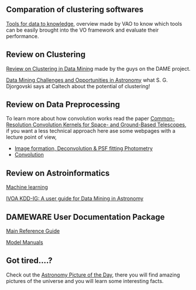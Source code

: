 Comparation of clustering softwares
------------------------------
[Tools for data to knowledge](http://www.usvao.org/documents/ProjectPlans/ToolsforDatatoKnowledge/Tools%20for%20Data%20to%20Knowledge.pdf), overview made by VAO to know which tools can be easily brought into the VO framework and evaluate their performance. 

Review on Clustering 
------------------------------
[Review on Clustering in Data Mining](http://dame.dsf.unina.it/documents/brescia_clusteringSurvey_DAME-NA-PRE-0031.pdf) made by the guys on the DAME project.

[Data Mining Challenges and Opportunities in Astronomy](http://www.astro.caltech.edu/~george/vo/dmastro.pdf) what S. G. Djorgovski says at Caltech about the potential of clustering!

Review on Data Preprocessing
------------------------------
To learn more about how convolution works read the paper [Common-Resolution Convolution Kernels for Space- and Ground-Based Telescopes](http://arxiv.org/pdf/1106.5065v2.pdf), if you want a less technical approach here ase some webpages with a lecture point of view,
  - [Image formation, Deconvolution & PSF fitting Photometry](http://exoplanet.as.arizona.edu/~lclose/a302/lecture9/Lecture_9.html)
  - [Convolution](http://homepages.inf.ed.ac.uk/rbf/HIPR2/convolve.htm)

Review on Astroinformatics
------------------------------
[Machine learning](http://dame.dsf.unina.it/machine_learning.html#mlpga)

[IVOA KDD-IG: A user guide for Data Mining in Astronomy](http://wiki.ivoa.net/twiki/bin/view/IVOA/IvoaKDDguide)

DAMEWARE User Documentation Package
------------------------------
[Main Reference Guide](http://dame.dsf.unina.it/documents/ReferenceGuide_DAME-MAN-NA-0009-Rel1.3.pdf)

[Model Manuals](http://dame.dsf.unina.it/dameware.html)

Got tired....?
------------------------------
Check out the [Astronomy Picture of the Day](http://apod.nasa.gov/apod/astropix.html), there you will find amazing pictures of the universe and you will learn some interesting facts.

